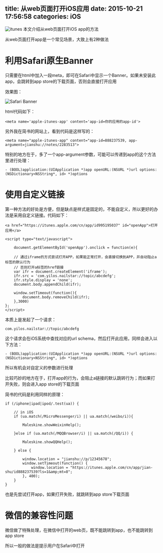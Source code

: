 title: 从web页面打开iOS应用
date: 2015-10-21 17:56:58
categories: iOS
---
![itunes](http://pic.kyfxbl.com/a7.jpg)
本文介绍从web页面打开iOS app的方法
<!--more-->

从web页面打开app是一个常见场景，大致上有2种做法

# 利用Safari原生Banner

只需要在html中加入一段meta，即可在Safari中显示一个Banner。如果未安装此app，会跳转到app store的下载页面，否则会直接打开应用

效果图：

![Safari Banner](https://developer.apple.com/library/ios/documentation/AppleApplications/Reference/SafariWebContent/Art/smartbanner_2x.png)

html代码如下：
```
<meta name='apple-itunes-app' content='app-id=你的应用的app-id'>
```

另外我在简书的网站上，看到代码是这样写的：
```
<meta name="apple-itunes-app" content="app-id=888237539, app-argument=jianshu://notes/2283513">
```

特别的地方在于，多了一个app-argument参数，可能可以传递到app的这个方法里进行处理：
```
- (BOOL)application:(UIApplication *)app openURL:(NSURL *)url options:(NSDictionary<NSString*, id> *)options
```

# 使用自定义链接

第一种方法的好处是方便，但是缺点是样式是固定的，不能自定义，所以更好的办法是采用自定义链接。代码如下：

```
<a href="https://itunes.apple.com/cn/app/id995195037" id="openApp">打开应用</a>

<script type="text/javascript">

    document.getElementById('openApp').onclick = function(e){

    // 通过iframe的方式尝试打开APP，如果能正常打开，会直接切换到APP，并自动阻止a标签的默认行为
    // 否则打开a标签的href链接
    var ifr = document.createElement('iframe');
    ifr.src = 'com.yilos.nailstar://topic/abcdefg';
    ifr.style.display = 'none';
    document.body.appendChild(ifr);

    window.setTimeout(function(){
        document.body.removeChild(ifr);
    },3000)
};
</script>
```

本质上是发起了一个请求：
```
com.yilos.nailstar://topic/abcdefg
```

这个请求会在iOS系统中查找对应的url schema，然后打开此应用，同样会进入以下方法：
```
- (BOOL)application:(UIApplication *)app openURL:(NSURL *)url options:(NSDictionary<NSString*, id> *)options
```
所以有机会对自定义的参数进行处理

比较巧妙的地方在于，打开app的行为，会阻止a链接的默认跳转行为；而如果打开失败，则会进入app store的下载页面

简书的代码是利用同样的原理：
```
if (/iphone|ipad|ipod/.test(ua)) {

    // in iOS
    if (ua.match(/MicroMessenger/i) || ua.match(/weibo/i)){
    
        Maleskine.showWeixinHelp();
        
    }else if (ua.match(/MQQBrowser/i) || ua.match(/QQ/i)) {
            
        Maleskine.showQQHelp();
          
    } else {
            
        window.location = "jianshu://p/12345678";
        window.setTimeout(function() {
            window.location = "https://itunes.apple.com/cn/app/jian-shu/id888237539?ls=1&amp;mt=8";
        }, 400);
    }
}
```
也是先尝试打开app，如果打开失败，就跳转到app store下载页面

# 微信的兼容性问题

微信做了特殊处理，在微信中打开的web页，既不能跳转到app，也不能跳转到app store

所以一般的做法是提示用户在Safari中打开

